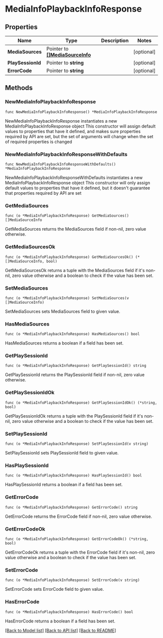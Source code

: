 # MediaInfoPlaybackInfoResponse

## Properties

Name | Type | Description | Notes
------------ | ------------- | ------------- | -------------
**MediaSources** | Pointer to [**[]MediaSourceInfo**](MediaSourceInfo.md) |  | [optional] 
**PlaySessionId** | Pointer to **string** |  | [optional] 
**ErrorCode** | Pointer to **string** |  | [optional] 

## Methods

### NewMediaInfoPlaybackInfoResponse

`func NewMediaInfoPlaybackInfoResponse() *MediaInfoPlaybackInfoResponse`

NewMediaInfoPlaybackInfoResponse instantiates a new MediaInfoPlaybackInfoResponse object
This constructor will assign default values to properties that have it defined,
and makes sure properties required by API are set, but the set of arguments
will change when the set of required properties is changed

### NewMediaInfoPlaybackInfoResponseWithDefaults

`func NewMediaInfoPlaybackInfoResponseWithDefaults() *MediaInfoPlaybackInfoResponse`

NewMediaInfoPlaybackInfoResponseWithDefaults instantiates a new MediaInfoPlaybackInfoResponse object
This constructor will only assign default values to properties that have it defined,
but it doesn't guarantee that properties required by API are set

### GetMediaSources

`func (o *MediaInfoPlaybackInfoResponse) GetMediaSources() []MediaSourceInfo`

GetMediaSources returns the MediaSources field if non-nil, zero value otherwise.

### GetMediaSourcesOk

`func (o *MediaInfoPlaybackInfoResponse) GetMediaSourcesOk() (*[]MediaSourceInfo, bool)`

GetMediaSourcesOk returns a tuple with the MediaSources field if it's non-nil, zero value otherwise
and a boolean to check if the value has been set.

### SetMediaSources

`func (o *MediaInfoPlaybackInfoResponse) SetMediaSources(v []MediaSourceInfo)`

SetMediaSources sets MediaSources field to given value.

### HasMediaSources

`func (o *MediaInfoPlaybackInfoResponse) HasMediaSources() bool`

HasMediaSources returns a boolean if a field has been set.

### GetPlaySessionId

`func (o *MediaInfoPlaybackInfoResponse) GetPlaySessionId() string`

GetPlaySessionId returns the PlaySessionId field if non-nil, zero value otherwise.

### GetPlaySessionIdOk

`func (o *MediaInfoPlaybackInfoResponse) GetPlaySessionIdOk() (*string, bool)`

GetPlaySessionIdOk returns a tuple with the PlaySessionId field if it's non-nil, zero value otherwise
and a boolean to check if the value has been set.

### SetPlaySessionId

`func (o *MediaInfoPlaybackInfoResponse) SetPlaySessionId(v string)`

SetPlaySessionId sets PlaySessionId field to given value.

### HasPlaySessionId

`func (o *MediaInfoPlaybackInfoResponse) HasPlaySessionId() bool`

HasPlaySessionId returns a boolean if a field has been set.

### GetErrorCode

`func (o *MediaInfoPlaybackInfoResponse) GetErrorCode() string`

GetErrorCode returns the ErrorCode field if non-nil, zero value otherwise.

### GetErrorCodeOk

`func (o *MediaInfoPlaybackInfoResponse) GetErrorCodeOk() (*string, bool)`

GetErrorCodeOk returns a tuple with the ErrorCode field if it's non-nil, zero value otherwise
and a boolean to check if the value has been set.

### SetErrorCode

`func (o *MediaInfoPlaybackInfoResponse) SetErrorCode(v string)`

SetErrorCode sets ErrorCode field to given value.

### HasErrorCode

`func (o *MediaInfoPlaybackInfoResponse) HasErrorCode() bool`

HasErrorCode returns a boolean if a field has been set.


[[Back to Model list]](../README.md#documentation-for-models) [[Back to API list]](../README.md#documentation-for-api-endpoints) [[Back to README]](../README.md)


